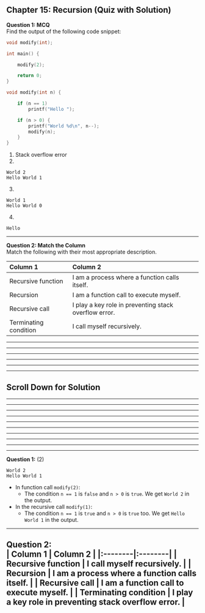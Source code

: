 ## Chapter 15: Recursion (Quiz with Solution)     

__Question 1: MCQ__     
Find the output of the following code snippet: 

```C
void modify(int);

int main() {

	modify(2);

	return 0;
}

void modify(int n) {

	if (n == 1) 
		printf("Hello ");

	if (n > 0) {
		printf("World %d\n", n--);
		modify(n);
	}
}

```

1. Stack overflow error  
2. 
```
World 2
Hello World 1
```
3. 
```
World 1
Hello World 0
```
4. 
```
Hello 
```
----- 

__Question 2: Match the Column__     
Match the following with their most appropriate description.  

| Column 1 | Column 2 |
|:--------|:--------|
| Recursive function  | I am a process where a function calls itself. |
| Recursion  |  I am a function call to execute myself. |
| Recursive call  |  I play a key role in preventing stack overflow error. |
| Terminating condition  |  I call myself recursively. |

---- 
---- 

----
----
----
----

## Scroll Down for Solution 
----
----
----
----
----
----
----
----
----
----
__Question 1:__ (2)   
```
World 2
Hello World 1
```
- In function call `modify(2)`:
    - The condition `n == 1` is `false` and `n > 0` is `true`. We get `World 2` in the output. 
- In the recursive call `modify(1)`:
    - The condition `n == 1` is `true` and `n > 0` is `true` too. We get `Hello World 1` in the output. 

---- 
__Question 2:__  
| Column 1 | Column 2 | 
|:--------|:--------| 
| Recursive function  | I call myself recursively. |
| Recursion  |  I am a process where a function calls itself.  |
| Recursive call  |  I am a function call to execute myself.  |
| Terminating condition  | I play a key role in preventing stack overflow error. |
---- 
